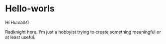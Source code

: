 # Hello-worls


Hi Humans!

Radknight here. I'm just a hobbyist trying to create something meaningful or at least useful.
